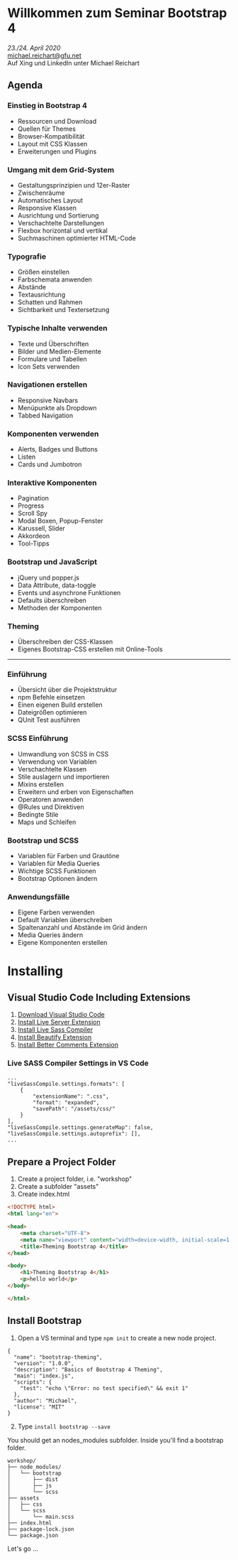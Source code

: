 # Willkommen zum Seminar Bootstrap 4

*23./24. April 2020*<br>
michael.reichart@gfu.net<br>
Auf Xing und LinkedIn unter Michael Reichart

## Agenda
### Einstieg in Bootstrap 4
- Ressourcen und Download
- Quellen für Themes
- Browser-Kompatibilität
- Layout mit CSS Klassen
- Erweiterungen und Plugins
### Umgang mit dem Grid-System
- Gestaltungsprinzipien und 12er-Raster
- Zwischenräume
- Automatisches Layout
- Responsive Klassen
- Ausrichtung und Sortierung
- Verschachtelte Darstellungen
- Flexbox horizontal und vertikal
- Suchmaschinen optimierter HTML-Code
### Typografie
- Größen einstellen
- Farbschemata anwenden
- Abstände
- Textausrichtung
- Schatten und Rahmen
- Sichtbarkeit und Textersetzung
### Typische Inhalte verwenden
- Texte und Überschriften 
- Bilder und Medien-Elemente
- Formulare und Tabellen
- Icon Sets verwenden
### Navigationen erstellen
- Responsive Navbars 
- Menüpunkte als Dropdown
- Tabbed Navigation
### Komponenten verwenden
- Alerts, Badges und Buttons
- Listen
- Cards und Jumbotron
### Interaktive Komponenten
- Pagination
- Progress
- Scroll Spy
- Modal Boxen, Popup-Fenster
- Karussell, Slider
- Akkordeon
- Tool-Tipps
### Bootstrap und JavaScript
- jQuery und popper.js 
- Data Attribute, data-toggle
- Events und asynchrone Funktionen
- Defaults überschreiben
- Methoden der Komponenten
### Theming
- Überschreiben der CSS-Klassen
- Eigenes Bootstrap-CSS erstellen mit Online-Tools

---

### Einführung
- Übersicht über die Projektstruktur 
- npm Befehle einsetzen
- Einen eigenen Build erstellen
- Dateigrößen optimieren
- QUnit Test ausführen
### SCSS Einführung
- Umwandlung von SCSS in CSS
- Verwendung von Variablen
- Verschachtelte Klassen
- Stile auslagern und importieren
- Mixins erstellen
- Erweitern und erben von Eigenschaften
- Operatoren anwenden
- @Rules und Direktiven
- Bedingte Stile
- Maps und Schleifen
### Bootstrap und SCSS
- Variablen für Farben und Grautöne
- Variablen für Media Queries
- Wichtige SCSS Funktionen
- Bootstrap Optionen ändern
### Anwendungsfälle
- Eigene Farben verwenden
- Default Variablen überschreiben
- Spaltenanzahl und Abstände im Grid ändern
- Media Queries ändern
- Eigene Komponenten erstellen

# Installing
## Visual Studio Code Including Extensions 
1. [Download Visual Studio Code](https://code.visualstudio.com/download)
2. [Install Live Server Extension](https://marketplace.visualstudio.com/items?itemName=ritwickdey.LiveServer)
3. [Install Live Sass Compiler](https://marketplace.visualstudio.com/items?itemName=ritwickdey.live-sass)
4. [Install Beautify Extension](https://marketplace.visualstudio.com/items?itemName=HookyQR.beautify)
5. [Install Better Comments Extension](https://marketplace.visualstudio.com/items?itemName=aaron-bond.better-comments)

### Live SASS Compiler Settings in VS Code
```
...
"liveSassCompile.settings.formats": [
    {
        "extensionName": ".css",
        "format": "expanded",
        "savePath": "/assets/css/"
    }
],
"liveSassCompile.settings.generateMap": false,
"liveSassCompile.settings.autoprefix": [],
...
```

## Prepare a Project Folder
1. Create a project folder, i.e. "workshop"
2. Create a subfolder "assets"
3. Create index.html

```html
<!DOCTYPE html>
<html lang="en">

<head>
    <meta charset="UTF-8">
    <meta name="viewport" content="width=device-width, initial-scale=1.0">
    <title>Theming Bootstrap 4</title>
</head>

<body>
    <h1>Theming Bootstrap 4</h1>
    <p>hello world</p>
</body>

</html>
```

## Install Bootstrap
1. Open a VS terminal and type ```npm init``` to create a new node project.

```
{
  "name": "bootstrap-theming",
  "version": "1.0.0",
  "description": "Basics of Bootstrap 4 Theming",
  "main": "index.js",
  "scripts": {
    "test": "echo \"Error: no test specified\" && exit 1"
  },
  "author": "Michael",
  "license": "MIT"
}
```
2. Type ```install bootstrap --save```

You should get an nodes_modules subfolder. Inside you'll find a bootstrap folder.

```
workshop/
├── node_modules/
│   └── bootstrap
│       ├── dist
│       ├── js
│       └── scss
├── assets
│   ├── css
│   └── scss
│       └── main.scss
├── index.html
├── package-lock.json
└── package.json
```

Let's go ...